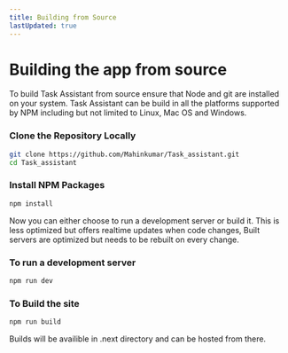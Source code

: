 ```yaml
---
title: Building from Source
lastUpdated: true
---
```



# Building the app from source

To build Task Assistant from source ensure that Node and git are installed on your system. Task Assistant can be build in all the platforms supported by NPM including but not limited to Linux, Mac OS and Windows.

### Clone the Repository Locally
```bash 
git clone https://github.com/Mahinkumar/Task_assistant.git
cd Task_assistant
```

### Install NPM Packages
```bash
npm install
```

Now you can either choose to run a development server or build it. This is less optimized but offers realtime updates when code changes, Built servers are optimized but needs to be rebuilt on every change. 

### To run a development server
```bash
npm run dev
```

### To Build the site
```bash
npm run build
```


Builds will be availible in .next directory and can be hosted from there.